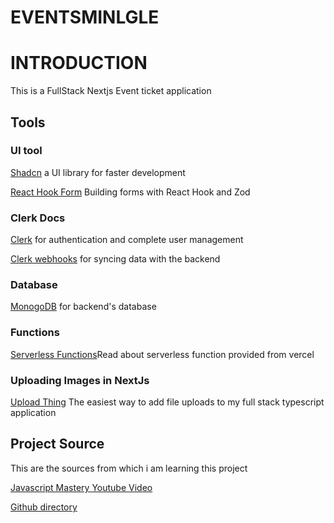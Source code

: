 # EVENTSMINLGLE

# INTRODUCTION

This is a FullStack Nextjs Event ticket application

## Tools

### UI tool

[Shadcn](https://ui.shadcn.com/docs/installation/next) a UI library for faster development

[React Hook Form](https://ui.shadcn.com/docs/components/form) Building forms with React Hook and Zod

### Clerk Docs

[Clerk](https://clerk.com) for authentication and complete user management

[Clerk webhooks](https://clerk.com/docs/integrations/webhooks/sync-data) for syncing data with the backend

### Database

[MonogoDB](https://www.mongodb.com/atlas/database) for backend's database

### Functions

[Serverless Functions](vercel.com/docs/functions/serverless-functions)Read about serverless function provided from vercel

### Uploading Images in NextJs

[Upload Thing](https://docs.uploadthing.com/) The easiest way to add file uploads to my full stack typescript application

## Project Source

This are the sources from which i am learning this project

[Javascript Mastery Youtube Video](https://www.youtube.com/watch?v=zgGhzuBZOQg&t=4365s)

[Github directory](https://github.com/adrianhajdin/event_platform)
